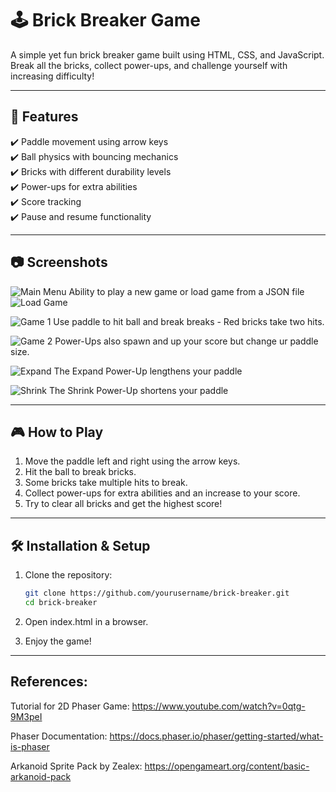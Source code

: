 # 🕹️ Brick Breaker Game

A simple yet fun brick breaker game built using HTML, CSS, and JavaScript. Break all the bricks, collect power-ups, and challenge yourself with increasing difficulty!

---

## 🚀 Features  
✔️ Paddle movement using arrow keys  
✔️ Ball physics with bouncing mechanics  
✔️ Bricks with different durability levels  
✔️ Power-ups for extra abilities  
✔️ Score tracking  
✔️ Pause and resume functionality  

---

## 📷 Screenshots  

![Main Menu](./assets/screenshots/main-menu.png)
Ability to play a new game or load game from a JSON file
![Load Game](./assets/screenshots/load-save.png)

![Game 1](./assets/screenshots/game-1.png)
Use paddle to hit ball and break breaks - Red bricks take two hits.

![Game 2](./assets/screenshots/game-2.png)
Power-Ups also spawn and up your score but change ur paddle size.

![Expand](./assets/screenshots/expand-powerup.png)
The Expand Power-Up lengthens your paddle

![Shrink](./assets/screenshots/shrink-powerup.png)
The Shrink Power-Up shortens your paddle

---

## 🎮 How to Play  
1. Move the paddle left and right using the arrow keys.  
2. Hit the ball to break bricks.  
3. Some bricks take multiple hits to break.  
4. Collect power-ups for extra abilities and an increase to your score.
5. Try to clear all bricks and get the highest score!  

---

## 🛠 Installation & Setup  
1. Clone the repository:  
   ```bash
   git clone https://github.com/yourusername/brick-breaker.git
   cd brick-breaker

2. Open index.html in a browser.

3. Enjoy the game!

---

## References:

Tutorial for 2D Phaser Game: https://www.youtube.com/watch?v=0qtg-9M3peI

Phaser Documentation: https://docs.phaser.io/phaser/getting-started/what-is-phaser

Arkanoid Sprite Pack by Zealex: https://opengameart.org/content/basic-arkanoid-pack